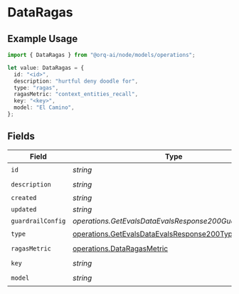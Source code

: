 # DataRagas

## Example Usage

```typescript
import { DataRagas } from "@orq-ai/node/models/operations";

let value: DataRagas = {
  id: "<id>",
  description: "hurtful deny doodle for",
  type: "ragas",
  ragasMetric: "context_entities_recall",
  key: "<key>",
  model: "El Camino",
};
```

## Fields

| Field                                                                                                      | Type                                                                                                       | Required                                                                                                   | Description                                                                                                |
| ---------------------------------------------------------------------------------------------------------- | ---------------------------------------------------------------------------------------------------------- | ---------------------------------------------------------------------------------------------------------- | ---------------------------------------------------------------------------------------------------------- |
| `id`                                                                                                       | *string*                                                                                                   | :heavy_check_mark:                                                                                         | N/A                                                                                                        |
| `description`                                                                                              | *string*                                                                                                   | :heavy_check_mark:                                                                                         | N/A                                                                                                        |
| `created`                                                                                                  | *string*                                                                                                   | :heavy_minus_sign:                                                                                         | N/A                                                                                                        |
| `updated`                                                                                                  | *string*                                                                                                   | :heavy_minus_sign:                                                                                         | N/A                                                                                                        |
| `guardrailConfig`                                                                                          | *operations.GetEvalsDataEvalsResponse200GuardrailConfig*                                                   | :heavy_minus_sign:                                                                                         | N/A                                                                                                        |
| `type`                                                                                                     | [operations.GetEvalsDataEvalsResponse200Type](../../models/operations/getevalsdataevalsresponse200type.md) | :heavy_check_mark:                                                                                         | N/A                                                                                                        |
| `ragasMetric`                                                                                              | [operations.DataRagasMetric](../../models/operations/dataragasmetric.md)                                   | :heavy_check_mark:                                                                                         | N/A                                                                                                        |
| `key`                                                                                                      | *string*                                                                                                   | :heavy_check_mark:                                                                                         | N/A                                                                                                        |
| `model`                                                                                                    | *string*                                                                                                   | :heavy_check_mark:                                                                                         | N/A                                                                                                        |